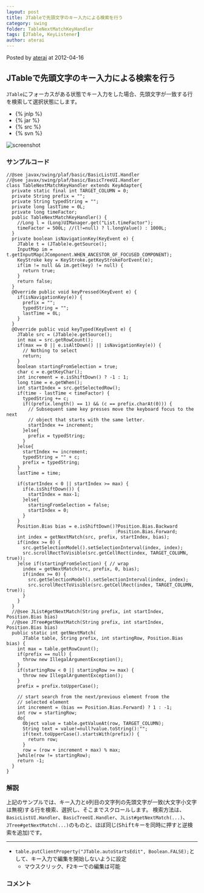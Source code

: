 ```yaml
---
layout: post
title: JTableで先頭文字のキー入力による検索を行う
category: swing
folder: TableNextMatchKeyHandler
tags: [JTable, KeyListener]
author: aterai
---
```


Posted by [aterai](http://terai.xrea.jp/aterai.html) at 2012-04-16

## JTableで先頭文字のキー入力による検索を行う
`JTable`にフォーカスがある状態でキー入力をした場合、先頭文字が一致する行を検索して選択状態にします。

- {% jnlp %}
- {% jar %}
- {% src %}
- {% svn %}

<!-- dummy comment line for breaking list -->

![screenshot](https://lh4.googleusercontent.com/-UATkJ0JfmBQ/T4u5j_rhkGI/AAAAAAAABLc/1rVNsbM9D98/s800/TableNextMatchKeyHandler.png)

### サンプルコード
<pre class="prettyprint"><code>//@see javax/swing/plaf/basic/BasicListUI.Handler
//@see javax/swing/plaf/basic/BasicTreeUI.Handler
class TableNextMatchKeyHandler extends KeyAdapter{
  private static final int TARGET_COLUMN = 0;
  private String prefix = "";
  private String typedString = "";
  private long lastTime = 0L;
  private long timeFactor;
  public TableNextMatchKeyHandler() {
    //Long l = (Long)UIManager.get("List.timeFactor");
    timeFactor = 500L; //(l!=null) ? l.longValue() : 1000L;
  }
  private boolean isNavigationKey(KeyEvent e) {
    JTable t = (JTable)e.getSource();
    InputMap im = t.getInputMap(JComponent.WHEN_ANCESTOR_OF_FOCUSED_COMPONENT);
    KeyStroke key = KeyStroke.getKeyStrokeForEvent(e);
    if(im != null &amp;&amp; im.get(key) != null) {
      return true;
    }
    return false;
  }
  @Override public void keyPressed(KeyEvent e) {
    if(isNavigationKey(e)) {
      prefix = "";
      typedString = "";
      lastTime = 0L;
    }
  }
  @Override public void keyTyped(KeyEvent e) {
    JTable src = (JTable)e.getSource();
    int max = src.getRowCount();
    if(max == 0 || e.isAltDown() || isNavigationKey(e)) {
      // Nothing to select
      return;
    }
    boolean startingFromSelection = true;
    char c = e.getKeyChar();
    int increment = e.isShiftDown() ? -1 : 1;
    long time = e.getWhen();
    int startIndex = src.getSelectedRow();
    if(time - lastTime &lt; timeFactor) {
      typedString += c;
      if((prefix.length() == 1) &amp;&amp; (c == prefix.charAt(0))) {
        // Subsequent same key presses move the keyboard focus to the next
        // object that starts with the same letter.
        startIndex += increment;
      }else{
        prefix = typedString;
      }
    }else{
      startIndex += increment;
      typedString = "" + c;
      prefix = typedString;
    }
    lastTime = time;

    if(startIndex &lt; 0 || startIndex &gt;= max) {
      if(e.isShiftDown()) {
        startIndex = max-1;
      }else{
        startingFromSelection = false;
        startIndex = 0;
      }
    }
    Position.Bias bias = e.isShiftDown()?Position.Bias.Backward
                                        :Position.Bias.Forward;
    int index = getNextMatch(src, prefix, startIndex, bias);
    if(index &gt;= 0) {
      src.getSelectionModel().setSelectionInterval(index, index);
      src.scrollRectToVisible(src.getCellRect(index, TARGET_COLUMN, true));
    }else if(startingFromSelection) { // wrap
      index = getNextMatch(src, prefix, 0, bias);
      if(index &gt;= 0) {
        src.getSelectionModel().setSelectionInterval(index, index);
        src.scrollRectToVisible(src.getCellRect(index, TARGET_COLUMN, true));
      }
    }
  }
  //@see JList#getNextMatch(String prefix, int startIndex, Position.Bias bias)
  //@see JTree#getNextMatch(String prefix, int startIndex, Position.Bias bias)
  public static int getNextMatch(
      JTable table, String prefix, int startingRow, Position.Bias bias) {
    int max = table.getRowCount();
    if(prefix == null) {
      throw new IllegalArgumentException();
    }
    if(startingRow &lt; 0 || startingRow &gt;= max) {
      throw new IllegalArgumentException();
    }
    prefix = prefix.toUpperCase();

    // start search from the next/previous element froom the
    // selected element
    int increment = (bias == Position.Bias.Forward) ? 1 : -1;
    int row = startingRow;
    do{
      Object value = table.getValueAt(row, TARGET_COLUMN);
      String text = value!=null?value.toString():"";
      if(text.toUpperCase().startsWith(prefix)) {
        return row;
      }
      row = (row + increment + max) % max;
    }while(row != startingRow);
    return -1;
  }
}
</code></pre>

### 解説
上記のサンプルでは、キー入力と`0`列目の文字列の先頭文字が一致(大文字小文字は無視)する行を検索、選択し、そこまでスクロールします。
検索方法は、`BasicListUI.Handler`、`BasicTreeUI.Handler`、`JList#getNextMatch(...)`、`JTree#getNextMatch(...)`のものと、ほぼ同じ(<kbd>Shift</kbd>キーを同時に押すと逆検索を追加)です。

- - - -
- `table.putClientProperty("JTable.autoStartsEdit", Boolean.FALSE);`として、キー入力で編集を開始しないように設定
    - マウスクリック、<kbd>F2</kbd>キーでの編集は可能

<!-- dummy comment line for breaking list -->

### コメント

